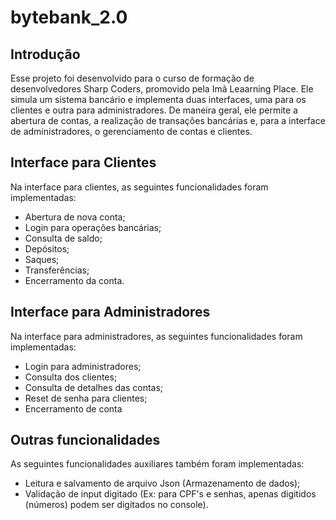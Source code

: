 # bytebank_2.0
## Introdução
Esse projeto foi desenvolvido para o curso de formação de desenvolvedores Sharp Coders, promovido pela Imã Leaarning Place. Ele simula um sistema bancário e implementa duas interfaces, uma para os clientes e outra para administradores. De maneira geral, ele permite a abertura de contas, a realização de transações bancárias e, para a interface de administradores, o gerenciamento de contas e clientes.

## Interface para Clientes
Na interface para clientes, as seguintes funcionalidades foram implementadas:
- Abertura de nova conta;
- Login para operações bancárias;
- Consulta de saldo;
- Depósitos;
- Saques;
- Transferências;
- Encerramento da conta.

## Interface para Administradores
Na interface para administradores, as seguintes funcionalidades foram implementadas:
- Login para administradores;
- Consulta dos clientes;
- Consulta de detalhes das contas;
- Reset de senha para clientes;
- Encerramento de conta

## Outras funcionalidades
As seguintes funcionalidades auxiliares também foram implementadas:
- Leitura e salvamento de arquivo Json (Armazenamento de dados);
- Validação de input digitado (Ex: para CPF's e senhas, apenas digitidos (números) podem ser digitados no console).
